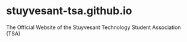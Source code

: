# stuyvesant-tsa.github.io
The Official Website of the Stuyvesant Technology Student Association (TSA) 
